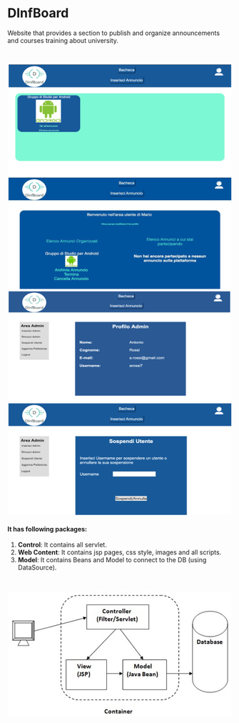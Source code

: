 # DInfBoard
Website that provides a section to publish and organize announcements and courses training about university.

<br>
<p align="center">
  <img src="readme/dinf1.png" width="500" height="250">
  <img src="readme/dinf2.png" width="500" height="250">
  <img src="readme/dinf3.png" width="500" height="250">
  <img src="readme/dinf4.png" width="500" height="250">
</p>

#### It has following packages:
1. **Control**: It contains all servlet.
2. **Web Content**: It contains jsp pages, css style, images and all scripts.
3. **Model**: It contains Beans and Model to connect to the DB (using DataSource).

<br>
<p align="center">
  <img src="readme/model2.jpeg" width="500">
</p>
